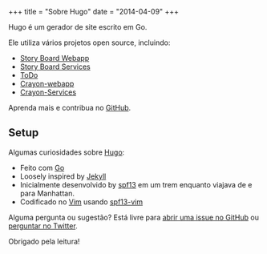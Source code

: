 +++
title = "Sobre Hugo"
date = "2014-04-09"
+++

Hugo é um gerador de site escrito em Go.


Ele utiliza vários projetos open source, incluindo:

* [Story Board Webapp](https://github.com/spf13/cobra)
* [Story Board Services](https://github.com/spf13/cobra)
* [ToDo](https://github.com/spf13/viper)
* [Crayon-webapp](https://github.com/spf13/jWalterWeatherman)
* [Crayon-Services](https://github.com/spf13/cast)


Aprenda mais e contribua no [GitHub](https://github.com/spf13).

## Setup

Algumas curiosidades sobre [Hugo](http://gohugo.io/):

* Feito com [Go](http://golang.org/)
* Loosely inspired by [Jekyll](http://jekyllrb.com/)
* Inicialmente desenvolvido by [spf13](http://spf13.com/) em um trem enquanto viajava de e para Manhattan.
* Codificado no [Vim](http://vim.org) usando [spf13-vim](http://vim.spf13.com/)

Alguma pergunta ou sugestão? Está livre para [abrir uma issue no GitHub](https://github.com/spf13/hugo/issues/new) ou [perguntar no Twitter](https://twitter.com/spf13).

Obrigado pela leitura!
